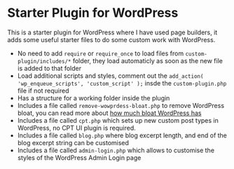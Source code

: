 # Starter Plugin for WordPress

This is a starter plugin for WordPress where I have used page builders, it adds some useful starter files to do some custom work with WordPress.

* No need to add `require` or `require_once` to load files from `custom-plugin/includes/*` folder, they load automaticly as soon as the new file is added to that folder
* Load additional scripts and styles, comment out the `add_action( 'wp_enqueue_scripts', 'custom_script' );` insde the `custom-plugin.php` file if not required
* Has a structure for a working folder inside the plugin
* Includes a file called `remove-wowprdess-bloat.php` to remove WordPress bloat, you can read more about [how much bloat WordPress has](https://devartur.com/blog/remove-wordpress-bloat-from-head-for-faster-sites/)
* Includes a file called `cpt.php` which sets up new custom post types in WordPress, no CPT UI plugin is required.
* Includes a file called `blog.php` where blog excerpt length, and end of the blog excerpt string can be customised
* Includes a file called `admin-login.php` which allows to customise the styles of the WordPress Admin Login page
